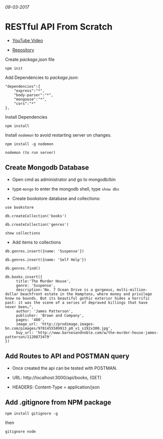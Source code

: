 *09-03-2017*

# RESTful API From Scratch

* [YouTube Video]('https://youtu.be/eB9Fq9I5ocs')

* [Repository]('https://github.com/bradtraversy/bookstore')

Create *package.json* file

```
npm init
```
Add Dependencies to *package.json*:

```
"dependencies":{
    "express":"*",
    "body-parser":"*",
    "mongoose":"*",
    "cors":"*"   
},
```

Install Dependencies

```
npm install
```

Install ```nodemon``` to avoid restarting server on changes.

```
npm install -g nodemon

nodemon (to run server)
```
## Create Mongodb Database

* Open cmd as administrator and go to mongodb/bin

* type ```mongo``` to enter the mongodb shell, type ```show dbs```

* Create bookstore database and collections:

```
use bookstore

db.createCollection('books')

db.createCollection('genres')

show collections
```
* Add items to collections
```
db.genres.insert({name: 'Suspense'})

db.genres.insert({name: 'Self Help'})

db.genres.find()

db.books.insert({
     title:'The Murder House',
     genre: 'Suspense', 
     description:'No. 7 Ocean Drive is a gorgeous, multi-million-dollar beachfront estate in the Hamptons, where money and privilege know no bounds. But its beautiful gothic exterior hides a horrific past: it was the scene of a series of depraved killings that have never been…",
     author: 'James Patterson',
     publisher: 'Brown and Company',
     pages: '480',
     image_url: 'http://prodimage.images-bn.com/pimages/9781455589913_p0_v1_s192x300.jpg',
     buy_url: 'http://www.barnesandnoble.com/w/the-murder-house-james-patterson/1120873479'
})
```

## Add Routes to API and POSTMAN query

* Once created the api can be tested with POSTMAN.

* URL: http://localhost:3000/api/books, (GET)

* HEADERS: Content-Type = application/json

## Add .gitignore from NPM package

```
npm install gitignore -g
```
then
```
gitignore node
```



